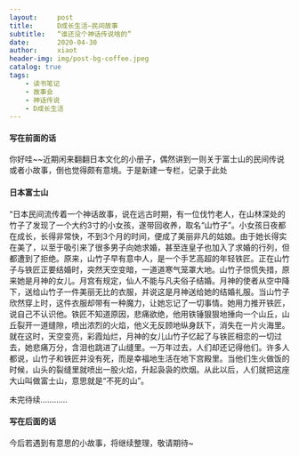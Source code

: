 ```yaml
---
layout:     post
title:      D成长生活—民间故事
subtitle:   “谁还没个神话传说啥的”
date:       2020-04-30
author:     xiaot
header-img: img/post-bg-coffee.jpeg
catalog: true
tags:
    - 读书笔记
    - 故事会
    - 神话传说
    - D成长生活
---
```

#### 写在前面的话

你好哇~~近期闲来翻翻日本文化的小册子，偶然讲到一则关于富士山的民间传说或者小故事，倒也觉得颇有意境。于是新建一专栏，记录于此处


#### 日本富士山

“日本民间流传着一个神话故事，说在远古时期，有一位伐竹老人，在山林深处的竹子了发现了一个大约3寸的小女孩，遂带回收养，取名“山竹子”。小女孩日夜都在成长，长得非常快，不到3个月的时间，便成了美丽非凡的姑娘。由于她长得实在美了，以至于吸引来了很多男子向她求婚，甚至连皇子也加入了求婚的行列，但都遭到了拒绝。原来，山竹子早有意中人，是一个手艺高超的年轻铁匠。正在山竹子与铁匠正要结婚时，突然天空变暗，一道道寒气笼罩大地。山竹子惊慌失措，原来她是月神的女儿。月宫有规定，仙人不能与凡夫俗子结婚。月神的使者从空中降下，送给山竹子一件美丽无比的衣服，并说这是月神送给她的结婚礼服。当山竹子欣然穿上时，这件衣服却带有一种魔力，让她忘记了一切事情。她用力推开铁匠，说自己不认识他。铁匠不知道原因，悲痛欲绝，他用铁锤狠狠地捶向一个山丘，山丘裂开一道缝隙，喷出浓烈的火焰，他义无反顾地纵身跃下，消失在一片火海里。就在这时，天空变亮，彩霞灿烂，月神的女儿山竹子忆起了与铁匠相恋的一切过去，她悲痛万分，含泪也跳进了山缝里。一万年过去，人们却还记得他们。许多人都说，山竹子和铁匠并没有死，而是幸福地生活在地下宫殿里。当他们生火做饭的时候，山头的裂缝里就喷出一股火焰，升起袅袅的炊烟。从此以后，人们就把这座大山叫做富士山，意思就是“不死的山”。






未完待续…………


#### 写在后面的话

今后若遇到有意思的小故事，将继续整理，敬请期待~
